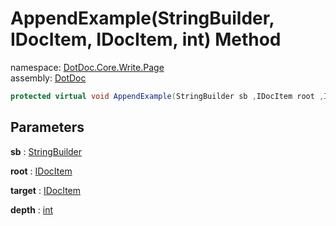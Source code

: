 ﻿# AppendExample\(StringBuilder, IDocItem, IDocItem, int\) Method

namespace: [DotDoc\.Core\.Write\.Page](../../DotDoc.Core.Write.Page.md)<br />
assembly: [DotDoc](../../../DotDoc.md)



```csharp
protected virtual void AppendExample(StringBuilder sb ,IDocItem root ,IDocItem target ,int depth = 2);
```

## Parameters

__sb__ : [StringBuilder](https://docs.microsoft.com/dotnet/api/System.Text.StringBuilder)



__root__ : [IDocItem](../../../DotDoc/DotDoc.Core.Models/IDocItem.md)



__target__ : [IDocItem](../../../DotDoc/DotDoc.Core.Models/IDocItem.md)



__depth__ : [int](https://docs.microsoft.com/dotnet/api/System.Int32)



